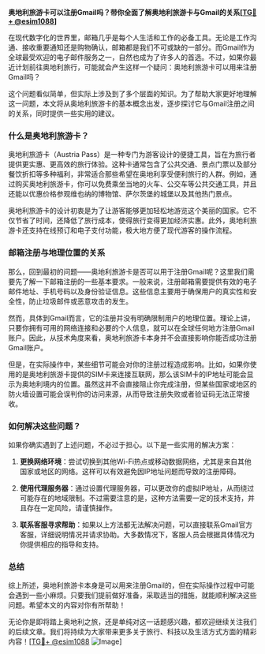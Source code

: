 **奥地利旅游卡可以注册Gmail吗？带你全面了解奥地利旅游卡与Gmail的关系[[TG💪+ @esim1088](https://t.me/s/esim1088)]**

在现代数字化的世界里，邮箱几乎是每个人生活和工作的必备工具。无论是工作沟通、接收重要通知还是购物确认，邮箱都是我们不可或缺的一部分。而Gmail作为全球最受欢迎的电子邮件服务之一，自然也成为了许多人的首选。不过，如果你最近计划前往奥地利旅行，可能就会产生这样一个疑问：奥地利旅游卡可以用来注册Gmail吗？

这个问题看似简单，但实际上涉及到了多个层面的知识。为了帮助大家更好地理解这一问题，本文将从奥地利旅游卡的基本概念出发，逐步探讨它与Gmail注册之间的关系，同时提供一些实用的建议。

### 什么是奥地利旅游卡？

奥地利旅游卡（Austria Pass）是一种专门为游客设计的便捷工具，旨在为旅行者提供更实惠、更高效的旅行体验。这种卡通常包含了公共交通、景点门票以及部分餐饮折扣等多种福利，非常适合那些希望在奥地利享受便利旅行的人群。例如，通过购买奥地利旅游卡，你可以免费乘坐当地的火车、公交车等公共交通工具，并且还能以优惠价格参观维也纳的博物馆、萨尔茨堡的城堡以及其他热门景点。

奥地利旅游卡的设计初衷是为了让游客能够更加轻松地游览这个美丽的国家。它不仅节省了时间，还降低了旅行成本，使得旅行变得更加经济实惠。此外，奥地利旅游卡还支持在线预订和电子支付功能，极大地方便了现代游客的操作流程。

### 邮箱注册与地理位置的关系

那么，回到最初的问题——奥地利旅游卡是否可以用于注册Gmail呢？这里我们需要先了解一下邮箱注册的一些基本要求。一般来说，注册邮箱需要提供有效的电子邮件地址、手机号码以及身份验证信息。这些信息主要用于确保用户的真实性和安全性，防止垃圾邮件或恶意攻击的发生。

然而，具体到Gmail而言，它的注册并没有明确限制用户的地理位置。理论上讲，只要你拥有可用的网络连接和必要的个人信息，就可以在全球任何地方注册Gmail账户。因此，从技术角度来看，奥地利旅游卡本身并不会直接影响你能否成功注册Gmail账户。

但是，在实际操作中，某些细节可能会对你的注册过程造成影响。比如，如果你使用的是奥地利旅游卡提供的SIM卡来连接互联网，那么该SIM卡的IP地址可能会显示为奥地利境内的位置。虽然这并不会直接阻止你完成注册，但某些国家或地区的防火墙设置可能会误判你的访问来源，从而导致注册失败或者验证码无法正常接收。

### 如何解决这些问题？

如果你确实遇到了上述问题，不必过于担心。以下是一些实用的解决方案：

1. **更换网络环境**：尝试切换到其他Wi-Fi热点或移动数据网络，尤其是来自其他国家或地区的网络。这样可以有效避免因IP地址问题而导致的注册障碍。
   
2. **使用代理服务器**：通过设置代理服务器，可以更改你的虚拟IP地址，从而绕过可能存在的地域限制。不过需要注意的是，这种方法需要一定的技术支持，并且存在一定风险，请谨慎操作。

3. **联系客服寻求帮助**：如果以上方法都无法解决问题，可以直接联系Gmail官方客服，详细说明情况并请求协助。大多数情况下，客服人员会根据具体情况为你提供相应的指导和支持。

### 总结

综上所述，奥地利旅游卡本身是可以用来注册Gmail的，但在实际操作过程中可能会遇到一些小麻烦。只要我们提前做好准备，采取适当的措施，就能顺利解决这些问题。希望本文的内容对你有所帮助！

无论你是即将踏上奥地利之旅，还是单纯对这一话题感兴趣，都欢迎继续关注我们的后续文章。我们将持续为大家带来更多关于旅行、科技以及生活方式方面的精彩内容！[[TG💪+ @esim1088](https://t.me/s/esim1088) ![Image](https://i.postimg.cc/4NQfJmqS/Snipaste-2025-05-13-00-14-12.png)]